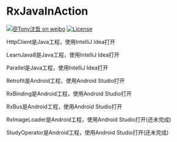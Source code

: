 # RxJavaInAction

[![@Tony沈哲 on weibo](https://img.shields.io/badge/weibo-%40Tony%E6%B2%88%E5%93%B2-blue.svg)](http://www.weibo.com/fengzhizi715)
[![License](https://img.shields.io/badge/license-Apache%202-lightgrey.svg)](https://www.apache.org/licenses/LICENSE-2.0.html)

HttpClient是Java工程，使用IntelliJ Idea打开

LearnJava8是Java工程，使用IntelliJ Idea打开

Parallel是Java工程，使用IntelliJ Idea打开

Retrofit是Android工程，使用Android Studio打开

RxBinding是Android工程，使用Android Studio打开

RxBus是Android工程，使用Android Studio打开

RxImageLoader是Android工程，使用Android Studio打开(还未完成)

StudyOperator是Android工程，使用Android Studio打开(还未完成)
